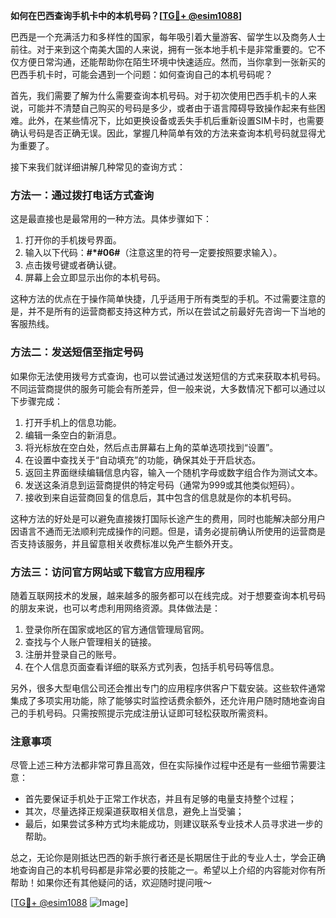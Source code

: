 **如何在巴西查询手机卡中的本机号码？[[TG💪+ @esim1088](https://t.me/s/esim1088)]**

巴西是一个充满活力和多样性的国家，每年吸引着大量游客、留学生以及商务人士前往。对于来到这个南美大国的人来说，拥有一张本地手机卡是非常重要的。它不仅方便日常沟通，还能帮助你在陌生环境中快速适应。然而，当你拿到一张新买的巴西手机卡时，可能会遇到一个问题：如何查询自己的本机号码呢？

首先，我们需要了解为什么需要查询本机号码。对于初次使用巴西手机卡的人来说，可能并不清楚自己购买的号码是多少，或者由于语言障碍导致操作起来有些困难。此外，在某些情况下，比如更换设备或丢失手机后重新设置SIM卡时，也需要确认号码是否正确无误。因此，掌握几种简单有效的方法来查询本机号码就显得尤为重要了。

接下来我们就详细讲解几种常见的查询方式：

### 方法一：通过拨打电话方式查询

这是最直接也是最常用的一种方法。具体步骤如下：
1. 打开你的手机拨号界面。
2. 输入以下代码：**#*#06#**（注意这里的符号一定要按照要求输入）。
3. 点击拨号键或者确认键。
4. 屏幕上会立即显示出你的本机号码。

这种方法的优点在于操作简单快捷，几乎适用于所有类型的手机。不过需要注意的是，并不是所有的运营商都支持这种方式，所以在尝试之前最好先咨询一下当地的客服热线。

### 方法二：发送短信至指定号码

如果你无法使用拨号方式查询，也可以尝试通过发送短信的方式来获取本机号码。不同运营商提供的服务可能会有所差异，但一般来说，大多数情况下都可以通过以下步骤完成：
1. 打开手机上的信息功能。
2. 编辑一条空白的新消息。
3. 将光标放在空白处，然后点击屏幕右上角的菜单选项找到“设置”。
4. 在设置中查找关于“自动填充”的功能，确保其处于开启状态。
5. 返回主界面继续编辑信息内容，输入一个随机字母或数字组合作为测试文本。
6. 发送这条消息到运营商提供的特定号码（通常为999或其他类似短码）。
7. 接收到来自运营商回复的信息后，其中包含的信息就是你的本机号码。

这种方法的好处是可以避免直接拨打国际长途产生的费用，同时也能解决部分用户因语言不通而无法顺利完成操作的问题。但是，请务必提前确认所使用的运营商是否支持该服务，并且留意相关收费标准以免产生额外开支。

### 方法三：访问官方网站或下载官方应用程序

随着互联网技术的发展，越来越多的服务都可以在线完成。对于想要查询本机号码的朋友来说，也可以考虑利用网络资源。具体做法是：
1. 登录你所在国家或地区的官方通信管理局官网。
2. 查找与个人账户管理相关的链接。
3. 注册并登录自己的账号。
4. 在个人信息页面查看详细的联系方式列表，包括手机号码等信息。

另外，很多大型电信公司还会推出专门的应用程序供客户下载安装。这些软件通常集成了多项实用功能，除了能够实时监控话费余额外，还允许用户随时随地查询自己的手机号码。只需按照提示完成注册认证即可轻松获取所需资料。

### 注意事项

尽管上述三种方法都非常可靠且高效，但在实际操作过程中还是有一些细节需要注意：
- 首先要保证手机处于正常工作状态，并且有足够的电量支持整个过程；
- 其次，尽量选择正规渠道获取相关信息，避免上当受骗；
- 最后，如果尝试多种方式均未能成功，则建议联系专业技术人员寻求进一步的帮助。

总之，无论你是刚抵达巴西的新手旅行者还是长期居住于此的专业人士，学会正确地查询自己的本机号码都是非常必要的技能之一。希望以上介绍的内容能对你有所帮助！如果你还有其他疑问的话，欢迎随时提问哦～

[[TG💪+ @esim1088](https://t.me/s/esim1088) ![Image](https://i.postimg.cc/4NQfJmqS/Snipaste-2025-05-13-00-14-12.png)]
